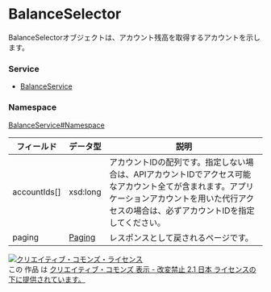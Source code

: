 # BalanceSelector
BalanceSelectorオブジェクトは、アカウント残高を取得するアカウントを示します。
### Service
+ [BalanceService](../../services/BalanceService.md)

### Namespace
[BalanceService#Namespace](../../services/BalanceService.md#namespace)

| フィールド | データ型 | 説明 |
|---|---|---|
| accountIds[]| xsd:long| アカウントIDの配列です。指定しない場合は、APIアカウントIDでアクセス可能なアカウント全てが含まれます。アプリケーションアカウントを用いた代行アクセスの場合は、必ずアカウントIDを指定してください。 |
| paging| <a href="../Common/Paging.md">Paging</a>| レスポンスとして戻されるページです。 |

<a rel="license" href="http://creativecommons.org/licenses/by-nd/2.1/jp/"><img alt="クリエイティブ・コモンズ・ライセンス" style="border-width:0" src="https://i.creativecommons.org/l/by-nd/2.1/jp/88x31.png" /></a><br />この 作品 は <a rel="license" href="http://creativecommons.org/licenses/by-nd/2.1/jp/">クリエイティブ・コモンズ 表示 - 改変禁止 2.1 日本 ライセンスの下に提供されています。</a>
